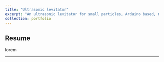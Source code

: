 ```yaml
---
title: "Ultrasonic levitator"
excerpt: "An ultrasonic levitator for small particles, Arduino based, made with 3d printing."
collection: portfolio
---
```


## Resume

lorem

---






